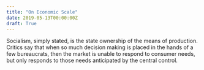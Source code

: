 ```yaml
---
title: "On Economic Scale"
date: 2019-05-13T00:00:00Z
draft: True
---
```


Socialism, simply stated, is the state ownership of the means of production.
Critics say that when so much decision making is placed in the hands of a few bureaucrats,
then the market is unable to respond to consumer needs, but only responds to those
needs anticipated by the central control.


